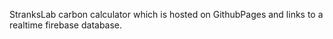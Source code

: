 StranksLab carbon calculator which is hosted on GithubPages and links to a realtime firebase database.
